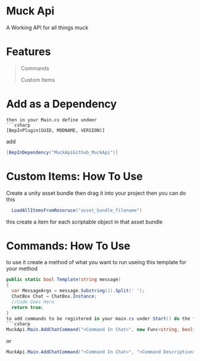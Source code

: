 # Muck Api
A Working API for all things muck

# Features
> Commands
> 
> Custom Items

# Add as a Dependency
```
then in your Main.cs define undeer  
```csharp
[BepInPlugin(GUID, MODNAME, VERSION)]  
```
add  
```csharp
[BepInDependency("MuckApiGithub_MuckApi")]  
```

# Custom Items: How To Use
Create a unity asset bundle then drag it into your project then you can do this
```csharp
  LoadAllItemsFromResoruce("asset_bundle_filename")
```
this create a item for each scriptable object in that asset bundle

# Commands: How To Use
to use it create a method of what you want to run useing this template for your method  
```csharp
public static bool Template(string message)
{
  var MessageArgs = message.Substring(1).Split(' ');
  ChatBox Chat = ChatBox.Instance;
  //Code Goes Here
  return true;
}  
to add commands to be registered in your main.cs under Start() do the following  
```csharp
MuckApi.Main.AddChatCommand("<Command In Chat>", new Func<string, bool>(<Method>));
```
or
```csharp
MuckApi.Main.AddChatCommand("<Command In Chat>", "<Command Description>", new Func<string, bool>(<Method>));

